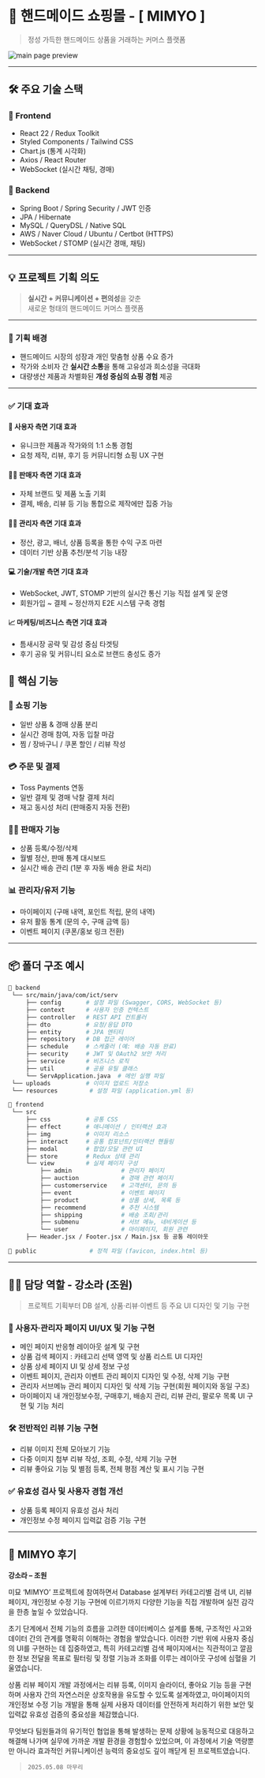 # 🧵 핸드메이드 쇼핑몰 - [ MIMYO ]

> 정성 가득한 핸드메이드 상품을 거래하는 커머스 플랫폼

![main page preview](./mimyo.jpg) <!-- 스크린샷 경로는 알아서 수정 -->

---

## 🛠️ 주요 기술 스택

### 📌 Frontend
- React 22 / Redux Toolkit
- Styled Components / Tailwind CSS
- Chart.js (통계 시각화)
- Axios / React Router
- WebSocket (실시간 채팅, 경매)

### 📌 Backend
- Spring Boot / Spring Security / JWT 인증
- JPA / Hibernate
- MySQL / QueryDSL / Native SQL
- AWS / Naver Cloud / Ubuntu / Certbot (HTTPS)
- WebSocket / STOMP (실시간 경매, 채팅)

---

## 💡 프로젝트 기획 의도

> **실시간 + 커뮤니케이션 + 편의성**을 갖춘  
> 새로운 형태의 핸드메이드 커머스 플랫폼

---

### 🎯 기획 배경

- 핸드메이드 시장의 성장과 개인 맞춤형 상품 수요 증가  
- 작가와 소비자 간 **실시간 소통**을 통해 고유성과 희소성을 극대화  
- 대량생산 제품과 차별화된 **개성 중심의 쇼핑 경험** 제공

---

### ✅ 기대 효과

#### 👤 사용자 측면 기대 효과
- 유니크한 제품과 작가와의 1:1 소통 경험  
- 요청 제작, 리뷰, 후기 등 커뮤니티형 쇼핑 UX 구현

#### 👩‍🎨 판매자 측면 기대 효과
- 자체 브랜드 및 제품 노출 기회  
- 결제, 배송, 리뷰 등 기능 통합으로 제작에만 집중 가능

#### 🧑‍💼 관리자 측면 기대 효과
- 정산, 광고, 배너, 상품 등록을 통한 수익 구조 마련  
- 데이터 기반 상품 추천/분석 기능 내장

#### 💻 기술/개발 측면 기대 효과
- WebSocket, JWT, STOMP 기반의 실시간 통신 기능 직접 설계 및 운영  
- 회원가입 ~ 결제 ~ 정산까지 E2E 시스템 구축 경험

#### 📈 마케팅/비즈니스 측면 기대 효과
- 틈새시장 공략 및 감성 중심 타겟팅  
- 후기 공유 및 커뮤니티 요소로 브랜드 충성도 증가


## 🎯 핵심 기능

### 🛒 쇼핑 기능
- 일반 상품 & 경매 상품 분리
- 실시간 경매 참여, 자동 입찰 마감
- 찜 / 장바구니 / 쿠폰 할인 / 리뷰 작성

### 💳 주문 및 결제
- Toss Payments 연동
- 일반 결제 및 경매 낙찰 결제 처리
- 재고 동시성 처리 (판매중지 자동 전환)

### 👩‍🎨 판매자 기능
- 상품 등록/수정/삭제
- 월별 정산, 판매 통계 대시보드
- 실시간 배송 관리 (1분 후 자동 배송 완료 처리)

### 📊 관리자/유저 기능
- 마이페이지 (구매 내역, 포인트 적립, 문의 내역)
- 유저 활동 통계 (문의 수, 구매 금액 등)
- 이벤트 페이지 (쿠폰/홍보 링크 전환)

---

## 📦 폴더 구조 예시

```bash
📁 backend
 └── src/main/java/com/ict/serv
     ├── config       # 설정 파일 (Swagger, CORS, WebSocket 등)
     ├── context      # 사용자 인증 컨텍스트
     ├── controller   # REST API 컨트롤러
     ├── dto          # 요청/응답 DTO
     ├── entity       # JPA 엔티티
     ├── repository   # DB 접근 레이어
     ├── schedule     # 스케줄러 (예: 배송 자동 완료)
     ├── security     # JWT 및 OAuth2 보안 처리
     ├── service      # 비즈니스 로직
     ├── util         # 공용 유틸 클래스
     └── ServApplication.java  # 메인 실행 파일
 └── uploads          # 이미지 업로드 저장소
 └── resources         # 설정 파일 (application.yml 등)

📁 frontend
 └── src
     ├── css          # 공통 CSS
     ├── effect       # 애니메이션 / 인터랙션 효과
     ├── img          # 이미지 리소스
     ├── interact     # 공통 컴포넌트/인터랙션 핸들링
     ├── modal        # 팝업/모달 관련 UI
     ├── store        # Redux 상태 관리
     └── view         # 실제 페이지 구성
         ├── admin              # 관리자 페이지
         ├── auction            # 경매 관련 페이지
         ├── customerservice    # 고객센터, 문의 등
         ├── event              # 이벤트 페이지
         ├── product            # 상품 상세, 목록 등
         ├── recommend          # 추천 시스템
         ├── shipping           # 배송 조회/관리
         ├── submenu            # 서브 메뉴, 네비게이션 등
         └── user               # 마이페이지, 회원 관련
     ├── Header.jsx / Footer.jsx / Main.jsx 등 공통 레이아웃

📁 public               # 정적 파일 (favicon, index.html 등)
```
---

## 🙋‍♂️ 담당 역할 - 강소라 (조원)

> 프로젝트 기획부터 DB 설계, 상품·리뷰·이벤트 등 주요 UI 디자인 및 기능 구현

### 🎨 사용자·관리자 페이지 UI/UX 및 기능 구현
- 메인 페이지 반응형 레이아웃 설계 및 구현
- 상품 검색 페이지 : 카테고리 선택 영역 및 상품 리스트 UI 디자인
- 상품 상세 페이지 UI 및 상세 정보 구성
- 이벤트 페이지, 관리자 이벤트 관리 페이지 디자인 및 수정, 삭제 기능 구현
- 관리자 서브메뉴 관리 페이지 디자인 및 삭제 기능 구현(회원 페이지와 동일 구조)
- 마이페이지 내 개인정보수정, 구매후기, 배송지 관리, 리뷰 관리, 팔로우 목록 UI 구현 및 기능 처리

### 🛠 전반적인 리뷰 기능 구현
- 리뷰 이미지 전체 모아보기 기능
- 다중 이미지 첨부 리뷰 작성, 조회, 수정, 삭제 기능 구현
- 리뷰 좋아요 기능 및 별점 등록, 전체 평점 계산 및 표시 기능 구현

### ✅ 유효성 검사 및 사용자 경험 개선
- 상품 등록 페이지 유효성 검사 처리
- 개인정보 수정 페이지 입력값 검증 기능 구현

---

## 📝 MIMYO 후기

**강소라 – 조원**

미묘 ‘MIMYO’ 프로젝트에 참여하면서 Database 설계부터 카테고리별 검색 UI, 리뷰 페이지, 개인정보 수정 기능 구현에 이르기까지 
다양한 기능을 직접 개발하며 실전 감각을 한층 높일 수 있었습니다. 

초기 단계에서 전체 기능의 흐름을 고려한 데이터베이스 설계를 통해, 구조적인 사고와 데이터 간의 관계를 명확히 이해하는 경험을 쌓았습니다. 
이러한 기반 위에 사용자 중심의 UI를 구현하는 데 집중하였고, 특히 카테고리별 검색 페이지에서는 직관적이고 깔끔한 정보 전달을 목표로 필터링 
및 정렬 기능과 조화를 이루는 레이아웃 구성에 심혈을 기울였습니다. 

상품 리뷰 페이지 개발 과정에서는 리뷰 등록, 이미지 슬라이더, 좋아요 기능 등을 구현하며 사용자 간의 자연스러운 상호작용을 유도할 수 있도록 설계하였고, 
마이페이지의 개인정보 수정 기능 개발을 통해 실제 사용자 데이터를 안전하게 처리하기 위한 보안 및 입력값 유효성 검증의 중요성을 체감했습니다.

무엇보다 팀원들과의 유기적인 협업을 통해 발생하는 문제 상황에 능동적으로 대응하고 해결해 나가며 실무에 가까운 개발 환경을 경험할수 있었으며, 
이 과정에서 기술 역량뿐만 아니라 효과적인 커뮤니케이션 능력의 중요성도 깊이 깨닫게 된 프로젝트였습니다.

> `2025.05.08 마무리`
